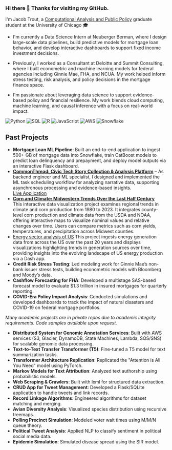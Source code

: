 ### Hi there 👋 Thanks for visiting my GitHub.

I'm Jacob Trout, a [Computational Analysis and Public Policy](https://capp.uchicago.edu/) graduate student at the University of Chicago 🎓

- I'm currently a Data Science Intern at Neuberger Berman, where I design large-scale data pipelines, build predictive models for mortgage loan behavior, and develop interactive dashboards to support fixed income investment decisions.

- Previously, I worked as a Consultant at Deloitte and Summit Consulting, where I built econometric and machine learning models for federal agencies including Ginnie Mae, FHA, and NCUA. My work helped inform stress testing, risk analysis, and policy decisions in the mortgage finance space.

- I'm passionate about leveraging data science to support evidence-based policy and financial resilience. My work blends cloud computing, machine learning, and causal inference with a focus on real-world impact.

![Python](https://img.shields.io/badge/Code-Python-informational?style=flat&logo=python&color=3776AB)
![SQL](https://img.shields.io/badge/Code-SQL-informational?style=flat&logo=postgresql&color=336791)
![R](https://img.shields.io/badge/Code-R-informational?style=flat&logo=r&color=276DC3)
![JavaScript](https://img.shields.io/badge/Code-JavaScript-informational?style=flat&logo=javascript&color=F7DF1E)
![AWS](https://img.shields.io/badge/Cloud-AWS-informational?style=flat&logo=amazon-aws&color=232F3E)
![Snowflake](https://img.shields.io/badge/Data-Snowflake-informational?style=flat&logo=snowflake&color=56B9EC)

## Past Projects

- **Mortgage Loan ML Pipeline**: Built an end-to-end application to ingest 500+ GB of mortgage data into Snowflake, train CatBoost models to predict loan delinquency and prepayment, and deploy model outputs via an interactive Flask dashboard.
- **[CommonThread: Civic Tech Story Collection & Analysis Platform](https://github.com/uchicago-capp-30320/CommonThread?tab=readme-ov-file)** – As backend engineer and ML specialist, I designed and implemented the ML task scheduling workflow for analyzing narrative data, supporting asynchronous processing and evidence-based insights.  
  [Live Application](http://turing.unnamed.computer:8031/)
- **[Corn and Climate: Midwestern Trends Over the Last Half Century](https://cornandclimate.netlify.app/)**  
  This interactive data visualization project examines regional trends in climate and corn production from 1980 to 2023. It integrates county-level corn production and climate data from the USDA and NOAA, offering interactive maps to visualize nominal values and relative changes over time. Users can compare metrics such as corn yields, temperatures, and precipitation across Midwest counties.
- [Energy sector analysis of US](https://github.com/uchicago-mscapp-projects/watts_up)
  This project ingests energy generation data from across the US over the past 20 years and displays visualizations highlighting trends in generation sources over time, providing insights into the evolving landscape of US energy production via a Dash app.
- **Credit Risk Stress Testing**: Led modeling work for Ginnie Mae’s non-bank issuer stress tests, building econometric models with Bloomberg and Moody’s data.
- **Cashflow Forecasting for FHA**: Developed a multistage SAS-based forecast model to evaluate $1.3 trillion in insured mortgages for quarterly reporting.
- **COVID-Era Policy Impact Analysis**: Conducted simulations and developed dashboards to track the impact of natural disasters and COVID-19 on federal mortgage portfolios.


_Many academic projects are in private repos due to academic integrity requirements. Code samples available upon request._

- **Distributed System for Genomic Annotation Services**: Built with AWS services (S3, Glacier, DynamoDB, State Machines, Lambda, SQS/SNS) for scalable genomic data processing.
- **Text-to-Text Transfer Transformer (T5)**: Fine-tuned a T5 model for text summarization tasks.
- **Transformer Architecture Replication**: Replicated the "Attention is All You Need" model using PyTorch.
- **Markov Models for Text Attribution**: Analyzed text authorship using probabilistic models.
- **Web Scraping & Crawlers**: Built with lxml for structured data extraction.
- **CRUD App for Tweet Management**: Developed a Flask/SQLite application to handle tweets and link records.
- **Record Linkage Algorithms**: Engineered algorithms for dataset matching and merging.
- **Avian Diversity Analysis**: Visualized species distribution using recursive treemaps.
- **Polling Precinct Simulation**: Modeled voter wait times using M/M/N queue theory.
- **Political Tweet Analysis**: Applied NLP to classify sentiment in political social media data.
- **Epidemic Simulation**: Simulated disease spread using the SIR model.

